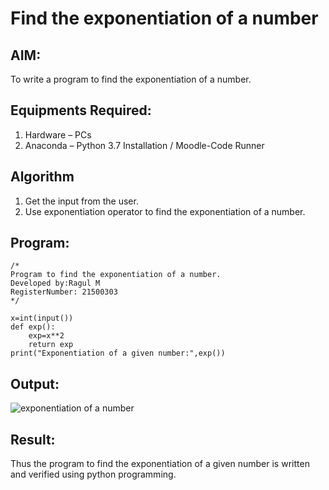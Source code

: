 # Find the exponentiation of a number

## AIM:
To write a program to find the exponentiation of a number.

## Equipments Required:
1. Hardware – PCs
2. Anaconda – Python 3.7 Installation / Moodle-Code Runner

## Algorithm
1. Get the input from the user.
2. Use exponentiation operator to find the exponentiation of a number.

## Program:
```
/*
Program to find the exponentiation of a number.
Developed by:Ragul M 
RegisterNumber: 21500303
*/
```
~~~
x=int(input())
def exp():
    exp=x**2
    return exp
print("Exponentiation of a given number:",exp())
~~~

## Output:
![exponentiation of a number]()


## Result:
Thus the program to find the exponentiation of a given number is written and verified using python programming.

